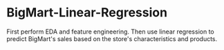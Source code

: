 # BigMart-Linear-Regression

First perform EDA and feature engineering. Then use linear regression to predict BigMart's sales based on the store's characteristics and products.

